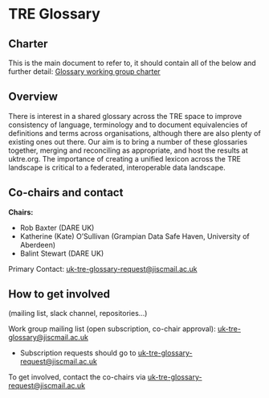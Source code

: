 # TRE Glossary

## Charter

This is the main document to refer to, it should contain all of the below and further detail: [Glossary working group charter](https://docs.google.com/document/d/1Vow33Uw5FjipH2hshU_ZRfQDW-R06hosGiAWT9mp8HU/edit?usp=sharing)

## Overview

There is interest in a shared glossary across the TRE space to improve consistency of language,
terminology and to document equivalencies of definitions and terms across organisations,
although there are also plenty of existing ones out there.
Our aim is to bring a number of these glossaries together,
merging and reconciling as appropriate, and host the results at uktre.org.
The importance of creating a unified lexicon across the TRE landscape is critical to a federated,
interoperable data landscape.

## Co-chairs and contact

**Chairs:**

- Rob Baxter (DARE UK)
- Katherine (Kate) O’Sullivan (Grampian Data Safe Haven, University of Aberdeen)
- Balint Stewart (DARE UK)

Primary Contact: uk-tre-glossary-request@jiscmail.ac.uk

## How to get involved

(mailing list, slack channel, repositories…)

Work group mailing list (open subscription, co-chair approval): uk-tre-glossary@jiscmail.ac.uk

- Subscription requests should go to uk-tre-glossary-request@jiscmail.ac.uk

To get involved, contact the co-chairs via uk-tre-glossary-request@jiscmail.ac.uk

